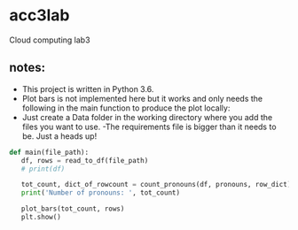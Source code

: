 # acc3lab
Cloud computing lab3 

## notes:

 - This project is written in Python 3.6.
 - Plot bars is not implemented here but it works and only needs the following in the main function to produce the plot               locally: 
 - Just create a Data folder in the working directory where you add the files you want to use.
 -The requirements file is bigger than it needs to be. Just a heads up!
 
 ```python
 def main(file_path): 
    df, rows = read_to_df(file_path)
    # print(df)

    tot_count, dict_of_rowcount = count_pronouns(df, pronouns, row_dict)
    print('Number of pronouns: ', tot_count)

    plot_bars(tot_count, rows)
    plt.show()
```
